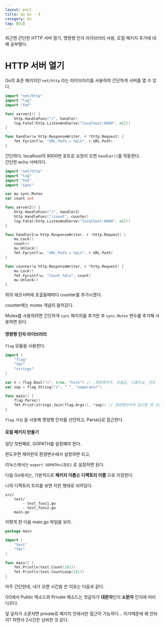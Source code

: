 ```yaml
---
layout: post
title: Go Go - 4
category: Go
tag: [Go]
---
```


최근엔 간단한 HTTP 서버 열기, 명령행 인자 라이브러리 사용, 로컬 패키지 추가에 대해 공부했다.  

# HTTP 서버 열기  

Go의 표준 패키지인 `net/http` 라는 라이브러리를 사용하여 간단하게 서버를 열 수 있다.  


```go
import "net/http"
import "log"
import "fmt"

func server1() {
	http.HandleFunc("/", handler)
	log.Fatal(http.ListenAndServe("localhost:8000", nil))
}

func handler(w http.ResponseWriter, r *http.Request) {
	fmt.Fprintf(w, "URL.Path = %q\n", r.URL.Path)
}

```

간단하다. localhost의 8000번 포트로 요청이 오면 `handler()`를 작동한다.  
간단한 echo 서버이다.  


```go
import "net/http"
import "log"
import "fmt"
import "sync"

var mu sync.Mutex
var count int

func server2() {
	http.HandleFunc("/", handler2)
	http.HandleFunc("/count", counter)
	log.Fatal(http.ListenAndServe("localhost:8000", nil))
}

func handler2(w http.ResponseWriter, r *http.Request) {
	mu.Lock()
	count++
	mu.Unlock()
	fmt.Fprintf(w, "URL.Path = %q\n", r.URL.Path)
}

func counter(w http.ResponseWriter, r *http.Request) {
	mu.Lock()
	fmt.Fprintf(w, "Count %d\n", count)
	mu.Unlock()
}

```

위의 에코서버에 호출될때마다 counter를 추가시켰다.  

counter에는 mutex 개념이 들어갔다.  

Mutex를 사용하려면 간단하게 `sync` 패키지를 추가한 후 `sync.Mutex` 변수를 추가해 사용하면 된다.  


#### 명령행 인자 라이브러리

`flag` 모듈을 사용한다.  

```go
import (
	"flag"
	"fmt"
	"strings"
)

var n = flag.Bool("n", true, "hint") // ,명령행인자, 호출값, 디폴트값, 힌트
var sep = flag.String("s", " ", "seperator")

func main() {
	flag.Parse()
	fmt.Print(strings.Join(flag.Args(), *sep)) // 명령행인자에 접근할 땐 포인터 호출
}
```

`flag.타입` 을 사용해 명령행 인자를 선언하고, Parse()로 접근한다.  


#### 로컬 패키지 만들기  

일단 첫번째로, GOPATH를 설정해야 한다.  

윈도우면 제어판의 환경변수에서 설정하면 되고,  

리눅스에서는 `export GOPATH={경로}` 로 설정하면 된다.  

다음 Go에서는, 기본적으로 **패키지 이름**을 **디렉토리 이름** 으로 지정한다.  

나의 디렉토리 트리를 보면 이런 형태로 되어있다.  

```
src/
    test/
        - test_func1.go
        - test_func2.go
    main.go
```

이렇게 한 다음 main.go 파일을 보자.  

```go
package main

import (
	"test"
	"fmt"
)

func main() {
	fmt.Println(test.Count(101))
	fmt.Println(test.CountLoop(101))
}
```

아주 간단한데, 내가 오랜 시간을 쓴 이유는 다음과 같다.  

GO에서 Public 메소드와 Private 메소드는 첫글자가 **대문자**인지 **소문자** 인지에 따라 다르다.  

앞 글자가 소문자면 private로 패키지 안에서만 접근이 가능하다... 이거때문에 왜 안되지? 하면서 2시간은 낭비한 것 같다.  